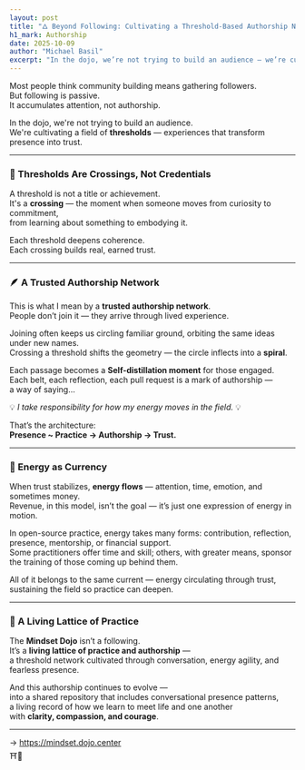 ```yaml
---
layout: post
title: "🜂 Beyond Following: Cultivating a Threshold-Based Authorship Network"
h1_mark: Authorship
date: 2025-10-09
author: "Michael Basil"
excerpt: "In the dojo, we’re not trying to build an audience — we’re cultivating a field of thresholds: experiences that transform presence into trust."
---
```


Most people think community building means gathering followers.  
But following is passive.  
It accumulates attention, not authorship.

In the dojo, we're not trying to build an audience.  
We're cultivating a field of **thresholds** — experiences that transform presence into trust.

---

### 🌉 Thresholds Are Crossings, Not Credentials

A threshold is not a title or achievement.  
It's a **crossing** — the moment when someone moves from curiosity to commitment,  
from learning about something to embodying it.

Each threshold deepens coherence.  
Each crossing builds real, earned trust.

---

### 🪶 A Trusted Authorship Network

This is what I mean by a **trusted authorship network**.  
People don’t join it — they arrive through lived experience.  

Joining often keeps us circling familiar ground, orbiting the same ideas under new names.  
Crossing a threshold shifts the geometry — the circle inflects into a **spiral**.

Each passage becomes a **Self-distillation moment** for those engaged.  
Each belt, each reflection, each pull request is a mark of authorship —  
a way of saying…

💡 *I take responsibility for how my energy moves in the field.* 💡

That’s the architecture:  
**Presence ~ Practice → Authorship → Trust.**

---

### 💱 Energy as Currency

When trust stabilizes, **energy flows** — attention, time, emotion, and sometimes money.  
Revenue, in this model, isn’t the goal — it’s just one expression of energy in motion.

In open-source practice, energy takes many forms: contribution, reflection, presence, mentorship, or financial support.  
Some practitioners offer time and skill; others, with greater means, sponsor the training of those coming up behind them.

All of it belongs to the same current — energy circulating through trust, sustaining the field so practice can deepen.

---

### 🌱 A Living Lattice of Practice

The **Mindset Dojo** isn’t a following.  
It’s a **living lattice of practice and authorship** —  
a threshold network cultivated through conversation, energy agility, and fearless presence.

And this authorship continues to evolve —  
into a shared repository that includes conversational presence patterns,  
a living record of how we learn to meet life and one another  
with **clarity, compassion, and courage**.

---

→ <https://mindset.dojo.center>  
⛩️🌿
